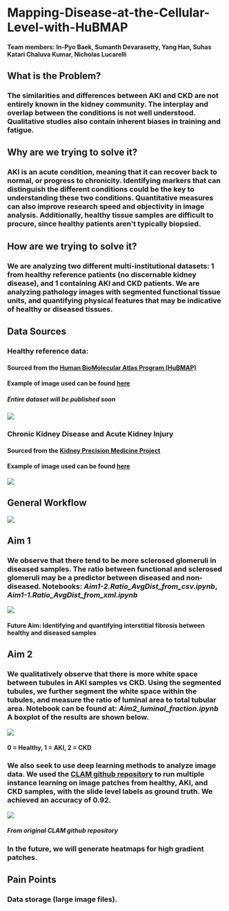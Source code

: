 # Mapping-Disease-at-the-Cellular-Level-with-HuBMAP
#### Team members: In-Pyo Baek, Sumanth Devarasetty, Yang Han, Suhas Katari Chaluva Kumar, Nicholas Lucarelli

## What is the Problem?
### The similarities and differences between AKI and CKD are not entirely known in the kidney community. The interplay and overlap between the conditions is not well understood. Qualitative studies also contain inherent biases in training and fatigue.

## Why are we trying to solve it?
### AKI is an acute condition, meaning that it can recover back to normal, or progress to chronicity. Identifying markers that can distinguish the different conditions could be the key to understanding these two conditions. Quantitative measures can also improve research speed and objectivity in image analysis. Additionally, healthy tissue samples are difficult to procure, since healthy patients aren't typically biopsied. 

## How are we trying to solve it?
### We are analyzing two different multi-institutional datasets: 1 from healthy reference patients (no discernable kidney disease), and 1 containing AKI and CKD patients. We are analyzing pathology images with segmented functional tissue units, and quantifying physical features that may be indicative of healthy or diseased tissues. 

## Data Sources
### Healthy reference data:
#### Sourced from the [Human BioMolecular Atlas Program (HuBMAP)](https://portal.hubmapconsortium.org/) 
#### Example of image used can be found [here](https://portal.hubmapconsortium.org/browse/dataset/c9a15ae1d3afcfdb852004d0c714416e)
##### *Entire dataset will be published soon* 
![](Images/HuBMAP.png?raw=true)

### Chronic Kidney Disease and Acute Kidney Injury
#### Sourced from the [Kidney Precision Medicine Project](https://www.kpmp.org/)
#### Example of image used can be found [here](https://atlas.kpmp.org/spatial-viewer/view)
![](Images/KPMP.png?raw=true)

## General Workflow
![](Images/Diagram.png?raw=true)

## Aim 1
### We observe that there tend to be more sclerosed glomeruli in diseased samples. The ratio between functional and sclerosed glomeruli may be a predictor between diseased and non-diseased. Notebooks: *Aim1-2.Ratio_AvgDist_from_csv.ipynb*, *Aim1-1.Ratio_AvgDist_from_xml.ipynb*
![](Images/Figure1-1.png?raw=true)
#### Future Aim: Identifying and quantifying interstitial fibrosis between healthy and diseased samples

## Aim 2
### We qualitatively observe that there is more white space between tubules in AKI samples vs CKD. Using the segmented tubules, we further segment the white space within the tubules, and measure the ratio of luminal area to total tubular area. Notebook can be found at: *Aim2_luminal_fraction.ipynb* A boxplot of the results are shown below.
![](Images/BoxPlot.png?raw=true)
#### 0 = Healthy, 1 = AKI, 2 = CKD
### We also seek to use deep learning methods to analyze image data. We used the [CLAM github repository](https://github.com/mahmoodlab/CLAM) to run multiple instance learning on image patches from healthy, AKI, and CKD samples, with the slide level labels as ground truth. We achieved an accuracy of 0.92. 
![](Images/CLAM1.jpg?raw=true)
##### *From original CLAM github repository*
### In the future, we will generate heatmaps for high gradient patches.

## Pain Points
### Data storage (large image files).

